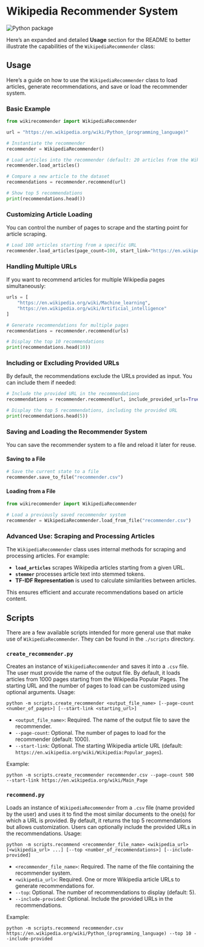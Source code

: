 # Wikipedia Recommender System

![Python package](https://github.com/MichalRedm/wikipedia-recommender-system/actions/workflows/python-package.yml/badge.svg)

Here’s an expanded and detailed **Usage** section for the README to better illustrate the capabilities of the `WikipediaRecommender` class:

## Usage

Here’s a guide on how to use the `WikipediaRecommender` class to load articles, generate recommendations, and save or load the recommender system.

### Basic Example

```python
from wikirecommender import WikipediaRecommender

url = "https://en.wikipedia.org/wiki/Python_(programming_language)"

# Instantiate the recommender
recommender = WikipediaRecommender()

# Load articles into the recommender (default: 20 articles from the Wikipedia Popular Pages)
recommender.load_articles()

# Compare a new article to the dataset
recommendations = recommender.recommend(url)

# Show top 5 recommendations
print(recommendations.head())
```

### Customizing Article Loading

You can control the number of pages to scrape and the starting point for article scraping.

```python
# Load 100 articles starting from a specific URL
recommender.load_articles(page_count=100, start_link="https://en.wikipedia.org/wiki/Main_Page")
```

### Handling Multiple URLs

If you want to recommend articles for multiple Wikipedia pages simultaneously:

```python
urls = [
    "https://en.wikipedia.org/wiki/Machine_learning",
    "https://en.wikipedia.org/wiki/Artificial_intelligence"
]

# Generate recommendations for multiple pages
recommendations = recommender.recommend(urls)

# Display the top 10 recommendations
print(recommendations.head(10))
```

### Including or Excluding Provided URLs

By default, the recommendations exclude the URLs provided as input. You can include them if needed:

```python
# Include the provided URL in the recommendations
recommendations = recommender.recommend(url, include_provided_urls=True)

# Display the top 5 recommendations, including the provided URL
print(recommendations.head(5))
```

### Saving and Loading the Recommender System

You can save the recommender system to a file and reload it later for reuse.

#### Saving to a File

```python
# Save the current state to a file
recommender.save_to_file("recommender.csv")
```

#### Loading from a File

```python
from wikirecommender import WikipediaRecommender

# Load a previously saved recommender system
recommender = WikipediaRecommender.load_from_file("recommender.csv")
```

### Advanced Use: Scraping and Processing Articles

The `WikipediaRecommender` class uses internal methods for scraping and processing articles. For example:
- **`load_articles`** scrapes Wikipedia articles starting from a given URL.
- **`stemmer`** processes article text into stemmed tokens.
- **TF-IDF Representation** is used to calculate similarities between articles.

This ensures efficient and accurate recommendations based on article content.

## Scripts

There are a few available scripts intended for more general use that make use of `WikipediaRecommender`. They can be found in the `./scripts` directory.

### `create_recommender.py`
Creates an instance of `WikipediaRecommender` and saves it into a `.csv` file. The user must provide the name of the output file. By default, it loads articles from 1000 pages starting from the Wikipedia Popular Pages. The starting URL and the number of pages to load can be customized using optional arguments. Usage:
```
python -m scripts.create_recommender <output_file_name> [--page-count <number_of_pages>] [--start-link <starting_url>]
```
- `<output_file_name>`: Required. The name of the output file to save the recommender.
- `--page-count`: Optional. The number of pages to load for the recommender (default: 1000).
- `--start-link`: Optional. The starting Wikipedia article URL (default: `https://en.wikipedia.org/wiki/Wikipedia:Popular_pages`).

Example:
```
python -m scripts.create_recommender recommender.csv --page-count 500 --start-link https://en.wikipedia.org/wiki/Main_Page
```

### `recommend.py`
Loads an instance of `WikipediaRecommender` from a `.csv` file (name provided by the user) and uses it to find the most similar documents to the one(s) for which a URL is provided. By default, it returns the top 5 recommendations but allows customization. Users can optionally include the provided URLs in the recommendations. Usage:
```
python -m scripts.recommend <recommender_file_name> <wikipedia_url> [<wikipedia_url> ...] [--top <number_of_recommendations>] [--include-provided]
```
- `<recommender_file_name>`: Required. The name of the file containing the recommender system.
- `<wikipedia_url>`: Required. One or more Wikipedia article URLs to generate recommendations for.
- `--top`: Optional. The number of recommendations to display (default: 5).
- `--include-provided`: Optional. Include the provided URLs in the recommendations.

Example:
```
python -m scripts.recommend recommender.csv https://en.wikipedia.org/wiki/Python_(programming_language) --top 10 --include-provided
```
